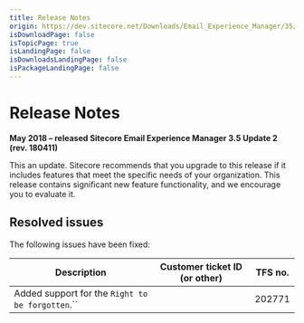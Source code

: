 ```yaml
---
title: Release Notes
origin: https://dev.sitecore.net/Downloads/Email_Experience_Manager/35/Email_Experience_Manager_35_Update2/Release_Notes
isDownloadPage: false
isTopicPage: true
isLandingPage: false
isDownloadsLandingPage: false
isPackageLandingPage: false
---
```


# Release Notes

**May 2018 – released Sitecore Email Experience Manager 3.5 Update 2 (rev. 180411)**

This an update. Sitecore recommends that you upgrade to this release if it includes features that meet the specific needs of your organization. This release contains significant new feature functionality, and we encourage you to evaluate it.

## Resolved issues

The following issues have been fixed:

 | Description | Customer ticket ID (or other) | TFS no. |
 | --- | --- | --- |
 | Added support for the `Right to be forgotten`.`` |  | 202771 |